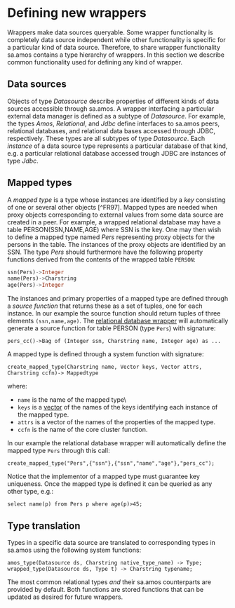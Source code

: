 # Defining new wrappers

Wrappers make data sources queryable. Some wrapper functionality is completely data source independent while other functionality is specific for a particular kind of data source. Therefore, to share wrapper functionality sa.amos contains a type hierarchy of wrappers. In this section we describe common functionality used for defining any kind of wrapper.

## Data sources

Objects of type *Datasource* describe properties of different kinds of data sources accessible through sa.amos. A wrapper interfacing a particular external data manager is defined as a subtype of *Datasource*. For example, the types *Amos*, *Relational*, and *Jdbc* define interfaces to sa.amos peers, relational databases, and relational data bases accessed through JDBC, respectively. These types are all subtypes of type *Datasource*. Each *instance* of a data source type represents a particular database of that kind, e.g. a particular relational database accessed trough JDBC are instances of type *Jdbc*.

## Mapped types

A *mapped type* is a type whose instances are identified by a *key* consisting of one or several other objects [^FR97]. Mapped types are needed when proxy objects corresponding to external values from some data source are created in a peer. For example, a wrapped relational database may have a table PERSON(SSN,NAME,AGE) where SSN is the key. One may then wish to define a mapped type named *Pers* representing proxy objects for the persons in the table. The instances of the proxy objects are identified by an SSN. The type *Pers* should furthermore have the following property functions derived from the contents of the wrapped table `PERSON`:

```sql
ssn(Pers)->Integer
name(Pers)->Charstring
age(Pers)->Integer
```

 The instances and primary properties of a mapped type are defined through a *source function* that returns these as a set of tuples, one for each instance. In our example the source function should return tuples of three elements `(ssn,name,age)`. The [relational database wrapper](#relational) will automatically generate  a source function for table PERSON (type `Pers`) with signature:

```
pers_cc()->Bag of (Integer ssn, Charstring name, Integer age) as ...
```

A mapped type is defined through a system function with signature:

```
create_mapped_type(Charstring name, Vector keys, Vector attrs, Charstring ccfn)-> Mappedtype
```

where:

 - `name` is the name of the mapped type\
 - `keys` is a [vector](#vector) of the names of the keys identifying each instance of the mapped type.
 - `attrs` is a vector of the names of the properties of the mapped type.
 - `ccfn` is the name of the core cluster function.

In our example the relational database wrapper will automatically define the mapped type `Pers` through this call:

```
create_mapped_type("Pers",{"ssn"},{"ssn","name","age"},"pers_cc");
```

Notice that the implementor of a mapped type must guarantee key uniqueness.
Once the mapped type is defined it can be queried as any other type, e.g.:

```
select name(p) from Pers p where age(p)>45;
```

## Type translation

Types in a specific data source are translated to corresponding types in sa.amos using the following system functions:

```
amos_type(Datasource ds, Charstring native_type_name) -> Type;
wrapped_type(Datasource ds, Type t) -> Charstring typename;
```

The most common relational types *and* their sa.amos counterparts are provided by default. Both functions are stored functions that can be updated as desired for future wrappers.
